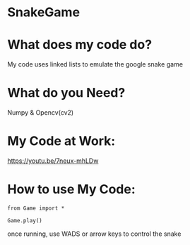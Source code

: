 # SnakeGame

# What does my code do?
My code uses linked lists to emulate the google snake game

# What do you Need?
Numpy & Opencv(cv2)

# My Code at Work:
https://youtu.be/7neux-mhLDw

# How to use My Code:
    from Game import *

    Game.play()

once running, use WADS or arrow keys to control the snake
